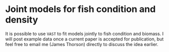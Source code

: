 # Joint models for fish condition and density

It is possible to use `VAST` to fit models jointly to fish condition and biomass.  I will post example data once a current paper is accepted for publication, but feel free to email me (James Thorson) directly to discuss the idea earlier.